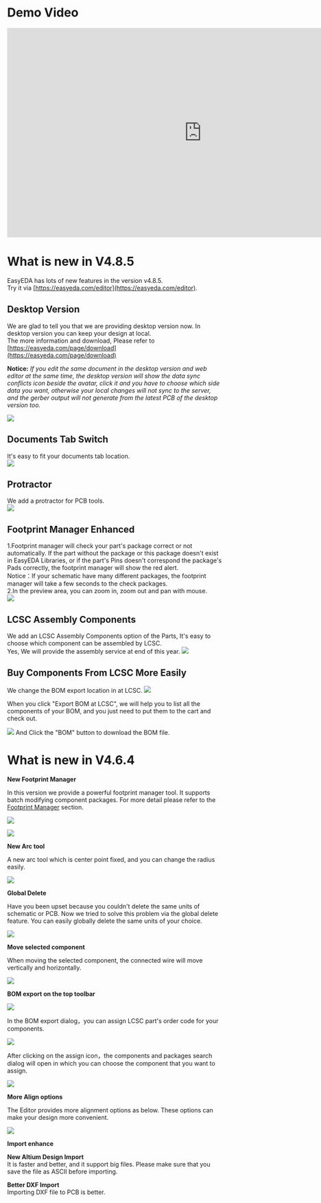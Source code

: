 
# Demo Video

<iframe width="906" height="488" src="https://www.youtube.com/embed/gnffNQcJezY" frameborder="0" allowfullscreen></iframe>

# What is new in V4.8.5 
 
EasyEDA has lots of new features in the version v4.8.5.  
Try it via [https://easyeda.com/editor](https://easyeda.com/editor).

## Desktop Version 

We are glad to tell you that we are providing desktop version now. In desktop version you can keep your design at local.   
The more information and download, Please refer to [https://easyeda.com/page/download](https://easyeda.com/page/download)  

**Notice:** *If you edit the same document in the desktop version and web editor at the same time, the desktop version will show the data sync conflicts icon beside the avatar,
click it and you have to choose which side data you want, otherwise your local changes will not sync to the server, and the gerber output will not generate from the latest PCB of the desktop version too.*

![](images/285_Introduction_DesktopVersionSyncConflict.png)

## Documents Tab Switch

It's easy to fit your documents tab location.  
![](images/279_Introduction_EditorTabSwitch.gif)

## Protractor

We add a protractor for PCB tools.  
![](images/280_PCB_PCBTools_Protractor.gif)

## Footprint Manager Enhanced

1.Footprint manager will check your part's package correct or not automatically.  If the part without the package or this package doesn't exist in EasyEDA Libraries, or if the part's Pins doesn't correspond the package's Pads correctly, the footprint manager will show the red alert.   
Notice：If your schematic have many different packages, the footprint manager will take a few seconds to the check packages.  
2.In the preview area, you can zoom in, zoom out and pan with mouse.  
![](images/281_Schematic_FootprintManagerEnhance.png)

## LCSC Assembly Components

We add an LCSC Assembly Components option of the Parts, It's easy to choose which component can be assembled by LCSC.   
Yes, We will provide the assembly service at end of this year.
![](images/282_Schematic_Parts_AssemblyComponents.png)

## Buy Components From LCSC More Easily

We change the BOM export location in at LCSC.
![](images/284_Export_BOM_ExportBOMDailog.png)  

When you click "Export BOM at LCSC", we will help you to list all the components of your BOM,  and you just need to put them to the cart and check out.  

![](images/283_Export_BOM_ExportFromLCSC.png)
And Click the "BOM" button to download the BOM file.






# What is new in V4.6.4 
**New Footprint Manager**

In this version we provide a powerful footprint manager tool.
It supports batch modifying component packages. For more detail please refer to the [Footprint Manager](./Schematic.htm#Footprint-Manager) section.

![](images/264_Schematic_FootprintManager.png)

![](images/267_Schematic_FootprintManagerUI.png)


**New Arc tool**

A new arc tool which is center point fixed, and you can change the radius easily.

![](./images/269_PCB_Arc_Center.gif)

**Global Delete**

Have you been upset because you couldn't delete the same units of schematic or PCB. Now we tried to solve this problem via the global delete feature.
You can easily globally delete the same units of your choice.

![](./images/272_Introduction_Skill_GlobalDelete.png)

**Move selected component**

When moving the selected component, the connected wire will move vertically and horizontally.

![](images/273_Schematic_WireAndComponentMove.gif)

**BOM export on the top toolbar**

![](images/273_Export_BOM_Icon.png)

In the BOM export dialog，you can assign LCSC part's order code for your components.

![](images/085_Export_BOM_Assign.png)

After clicking on the assign icon，the components and packages search dialog will open in which you can choose the component that you want to assign.

![](images/274_Export_BOM_Assigned.png)


**More Align options**

The Editor provides more alignment options as below. 
These options can make your design more convenient.

![](images/275_Introduction_Align.png)


**Import enhance**

**New Altium Design Import**  
  It is faster and better, and it support big files. Please make sure that you save the file as ASCII before importing.  

**Better DXF Import**    
 Importing DXF file to PCB is better.

